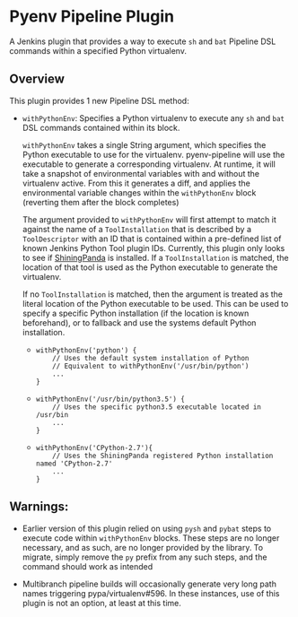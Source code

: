 # Pyenv Pipeline Plugin
A Jenkins plugin that provides a way to execute <code>sh</code> and 
<code>bat</code> Pipeline DSL commands within a specified Python
virtualenv.

## Overview
This plugin provides 1 new Pipeline DSL method:

* <code>withPythonEnv</code>: Specifies a Python virtualenv to execute
  any <code>sh</code> and <code>bat</code> DSL commands contained 
  within its block.
  
  <code>withPythonEnv</code> takes a single String argument, which
  specifies the Python executable to use for the virtualenv.
  pyenv-pipeline will use the executable to generate a corresponding
  virtualenv. At runtime, it will take a snapshot of environmental 
  variables with and without the virtualenv active. From this it generates
  a diff, and applies the environmental variable changes within the
  <code>withPythonEnv</code> block (reverting them after the block completes)
  
  The argument provided to <code>withPythonEnv</code> will first attempt
  to match it against the name of a <code>ToolInstallation</code> that
  is described by a <code>ToolDescriptor</code> with an ID that is contained
  within a pre-defined list of known Jenkins Python Tool plugin IDs. Currently,
  this plugin only looks to see if [ShiningPanda](https://github.com/jenkinsci/shiningpanda-plugin) is installed. If a 
  <code>ToolInstallation</code> is matched, the location of that tool is used
  as the Python executable to generate the virtualenv.
  
  If no <code>ToolInstallation</code> is matched, then the argument is treated
  as the literal location of the Python executable to be used. This can be used
  to specify a specific Python installation (if the location is known beforehand),
  or to fallback and use the systems default Python installation.
  
  * <pre><code>withPythonEnv('python') {
        // Uses the default system installation of Python
        // Equivalent to withPythonEnv('/usr/bin/python') 
        ...
    }
    </code></pre>
  * <pre><code>withPythonEnv('/usr/bin/python3.5') {
        // Uses the specific python3.5 executable located in /usr/bin
        ...
    }</code></pre>
  * <pre><code>withPythonEnv('CPython-2.7'){
        // Uses the ShiningPanda registered Python installation named 'CPython-2.7'
        ...
    }</code></pre>  


## Warnings:

  * Earlier version of this plugin relied on using <code>pysh</code> and
  <code>pybat</code> steps to execute code within <code>withPythonEnv</code>
  blocks. These steps are no longer necessary, and as such, are no longer
  provided by the library. To migrate, simply remove the <code>py</code>
  prefix from any such steps, and the command should work as intended


  * Multibranch pipeline builds will occasionally generate very long path names
  triggering pypa/virtualenv#596. In these instances, use of this plugin is not
  an option, at least at this time. 
  
